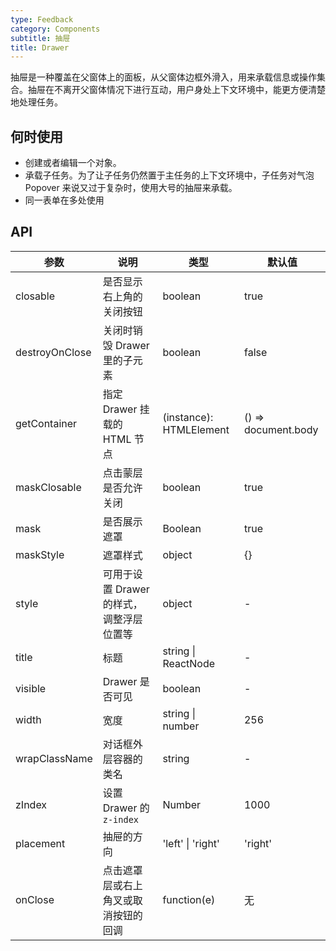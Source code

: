 ```yaml
---
type: Feedback
category: Components
subtitle: 抽屉
title: Drawer
---
```


抽屉是一种覆盖在父窗体上的面板，从父窗体边框外滑入，用来承载信息或操作集合。抽屉在不离开父窗体情况下进行互动，用户身处上下文环境中，能更方便清楚地处理任务。

## 何时使用

* 创建或者编辑一个对象。
* 承载子任务。为了让子任务仍然置于主任务的上下文环境中，子任务对气泡 Popover 来说又过于复杂时，使用大号的抽屉来承载。
* 同一表单在多处使用


## API

| 参数 | 说明 | 类型 | 默认值 |
| --- | --- | --- | --- |
| closable | 是否显示右上角的关闭按钮 | boolean | true |
| destroyOnClose | 关闭时销毁 Drawer 里的子元素 | boolean | false |
| getContainer | 指定 Drawer 挂载的 HTML 节点 | (instance): HTMLElement | () => document.body |
| maskClosable | 点击蒙层是否允许关闭 | boolean | true |
| mask | 是否展示遮罩 | Boolean | true |
| maskStyle | 遮罩样式 | object | {} |
| style | 可用于设置 Drawer 的样式，调整浮层位置等 | object | - |
| title | 标题 | string \| ReactNode | - |
| visible | Drawer 是否可见 | boolean | - |
| width | 宽度 | string \| number | 256 |
| wrapClassName | 对话框外层容器的类名 | string | - |
| zIndex | 设置 Drawer 的 `z-index` | Number | 1000 |
| placement | 抽屉的方向 | 'left' \| 'right' | 'right'
| onClose | 点击遮罩层或右上角叉或取消按钮的回调 | function(e) | 无 |
